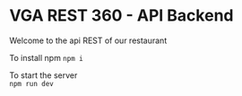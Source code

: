 # VGA REST 360 - API Backend
Welcome to the api REST of our restaurant

To install npm
``npm i``

To start the server \
``npm run dev``

